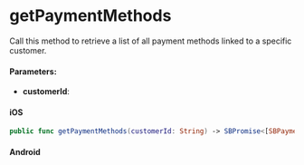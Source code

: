 # getPaymentMethods


Call this method to retrieve a list of all payment methods linked to a specific customer. 

#### Parameters:

* **customerId**: 

<!-- tabs:start -->

#### **iOS**

```swift
public func getPaymentMethods(customerId: String) -> SBPromise<[SBPaymentCard]>
```

#### **Android**

```kotlin
```

<!-- tabs:end -->